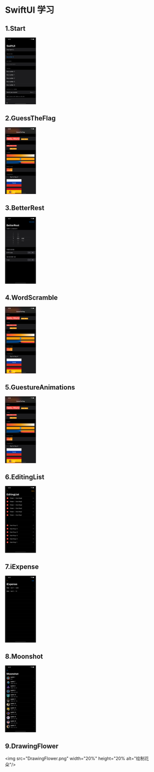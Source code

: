 # SwiftUI 学习
## 1.Start
<img src="Start.png" width="20%" height="20%" alt="输入框 列表绑定使用"/>


## 2.GuessTheFlag
<img src="GuessTheFlag.png" width="20%" height="20%" alt="布局 渐变"/>

## 3.BetterRest
<img src="BetterRest.png" width="20%" height="20%" alt="图片描述文字"/>

## 4.WordScramble
<img src="GuessTheFlag.png" width="20%" height="20%" alt="布局 渐变"/>

## 5.GuestureAnimations
<img src="GuessTheFlag.png" width="20%" height="20%" alt="睡眠时间计算"/>

## 6.EditingList
<img src="EditingList.png" width="20%" height="20%" alt="列表编辑"/>

## 7.iExpense
<img src="iExpense.png" width="20%" height="20%" alt="数据持久化"/>

## 8.Moonshot
<img src="2020-06-09-17.23.39.png" width="20%" height="20%" alt="航天事件"/>

## 9.DrawingFlower
<img src="DrawingFlower.png" width="20%" height="20% alt="绘制花朵"/>
